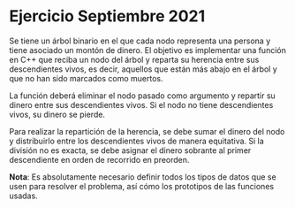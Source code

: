 # Ejercicio Septiembre 2021

Se tiene un árbol binario en el que cada nodo representa una persona y tiene asociado 
un montón de dinero. El objetivo es implementar una función en C++ que reciba un nodo 
del árbol y reparta su herencia entre sus descendientes vivos, es decir, aquellos 
que están más abajo en el árbol y que no han sido marcados como muertos.

La función deberá eliminar el nodo pasado como argumento y repartir su dinero entre 
sus descendientes vivos. Si el nodo no tiene descendientes vivos, su dinero se pierde.

Para realizar la repartición de la herencia, se debe sumar el dinero del nodo y 
distribuirlo entre los descendientes vivos de manera equitativa. Si la división 
no es exacta, se debe asignar el dinero sobrante al primer descendiente en orden 
de recorrido en preorden.

__Nota__: Es absolutamente necesario definir todos los tipos de datos que se usen para resolver el problema, así cómo los prototipos de las funciones usadas.
